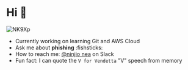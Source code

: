 # Hi 🦄
![NK9Xp](https://github.com/user-attachments/assets/95d3db1a-4f26-4cb8-af1e-df23c86350f4)


- Currently working on learning Git and AWS Cloud
- Ask me about **phishing** :fishsticks:
- How to reach me: [@ninjio nea](https://getjobber.slack.com/team/U07EPMSKDCL) on Slack
- Fun fact: I can quote the `V for Vendetta` "V" speech from memory
